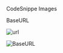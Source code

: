 CodeSnippe Images

BaseURL

![url](https://user-images.githubusercontent.com/87525401/198269827-b27574bd-35b6-443e-8159-43134f15a3d3.PNG)



![BaseURL](https://user-images.githubusercontent.com/92164758/198313271-8965dae4-f631-44df-9601-ae5ace83a07e.png)
